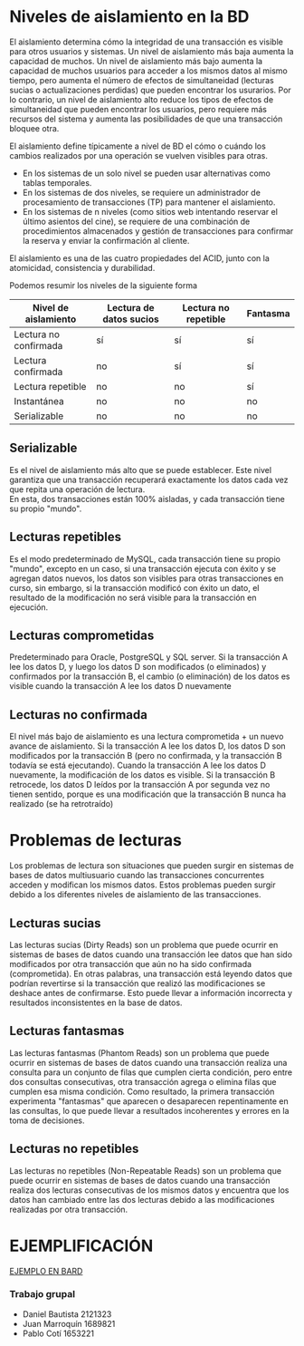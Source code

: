 # Niveles de aislamiento en la BD

El aislamiento determina cómo la integridad de una transacción es visible para otros usuarios y sistemas. Un nivel de aislamiento más baja aumenta la capacidad de muchos. 
Un nivel de aislamiento más bajo aumenta la capacidad de muchos usuarios para acceder a los mismos datos al mismo tiempo, pero aumenta el número de efectos de simultaneidad (lecturas sucias o actualizaciones perdidas) que pueden encontrar los usurarios. Por lo contrario, un nivel de aislamiento alto reduce los tipos de efectos de simultaneidad que pueden encontrar los usuarios, pero requiere más recursos del sistema y aumenta las posibilidades de que una transacción bloquee otra.

El aislamiento define típicamente a nivel de BD el cómo o cuándo los cambios realizados por una operación se vuelven visibles para otras.

- En los sistemas de un solo nivel se pueden usar alternativas como tablas temporales. 
- En los sistemas de dos niveles, se requiere un administrador de procesamiento de transacciones (TP) para mantener el aislamiento. 
- En los sistemas de n niveles (como sitios web intentando reservar el último asientos del cine), se requiere de una combinación de procedimientos almacenados y gestión de transacciones para confirmar la reserva y enviar la confirmación al cliente.

El aislamiento es una de las cuatro propiedades del ACID, junto con la 
atomicidad, consistencia y durabilidad.

Podemos resumir los niveles de la siguiente forma

| Nivel de aislamiento | Lectura de datos sucios | Lectura no repetible | Fantasma |
|-|-|-|-|
| Lectura no confirmada | sí| sí |sí |
| Lectura confirmada | no | sí| sí|
| Lectura repetible | no| no| sí|
| Instantánea | no| no| no|
| Serializable | no | no | no |


## Serializable

Es el nivel de aislamiento más alto que se puede establecer. Este nivel garantiza que una transacción recuperará exactamente los datos cada vez que repita una operación de lectura.  
En esta, dos transacciones están 100% aisladas, y cada transacción tiene su propio "mundo".
## Lecturas repetibles

Es el modo predeterminado de MySQL, cada transacción tiene su propio "mundo", excepto en un caso, si una transacción ejecuta con éxito y se agregan datos nuevos, los datos son visibles para otras transacciones en curso, sin embargo, si la transacción modificó con éxito un dato, el resultado de la modificación no será visible para la transacción en ejecución.

## Lecturas comprometidas

Predeterminado para Oracle, PostgreSQL y SQL server. Si la transacción A lee los datos D, y luego los datos D son modificados (o eliminados) y confirmados por la transacción B, el cambio (o eliminación) de los datos es visible cuando la transacción A lee los datos D nuevamente

## Lecturas no confirmada

El nivel más bajo de aislamiento es una lectura comprometida + un nuevo avance de aislamiento. Si la transacción A lee los datos D, los datos D son modificados por la transacción B (pero no confirmada, y la transacción B todavía se está ejecutando). Cuando la transacción A lee los datos D nuevamente, la modificación de los datos es visible. Si la transacción B retrocede, los datos D leídos por la transacción A por segunda vez no tienen sentido, porque es una modificación que la transacción B nunca ha realizado (se ha retrotraído)

# Problemas de lecturas

Los problemas de lectura son situaciones que pueden surgir en sistemas de bases de datos multiusuario cuando las transacciones concurrentes acceden y modifican los mismos datos. Estos problemas pueden surgir debido a los diferentes niveles de aislamiento de las transacciones. 

## Lecturas sucias 

Las lecturas sucias (Dirty Reads) son un problema que puede ocurrir en sistemas de bases de datos cuando una transacción lee datos que han sido modificados por otra transacción que aún no ha sido confirmada (comprometida). En otras palabras, una transacción está leyendo datos que podrían revertirse si la transacción que realizó las modificaciones se deshace antes de confirmarse. Esto puede llevar a información incorrecta y resultados inconsistentes en la base de datos.

## Lecturas fantasmas

Las lecturas fantasmas (Phantom Reads) son un problema que puede ocurrir en sistemas de bases de datos cuando una transacción realiza una consulta para un conjunto de filas que cumplen cierta condición, pero entre dos consultas consecutivas, otra transacción agrega o elimina filas que cumplen esa misma condición. Como resultado, la primera transacción experimenta "fantasmas" que aparecen o desaparecen repentinamente en las consultas, lo que puede llevar a resultados incoherentes y errores en la toma de decisiones.

## Lecturas no repetibles

Las lecturas no repetibles (Non-Repeatable Reads) son un problema que puede ocurrir en sistemas de bases de datos cuando una transacción realiza dos lecturas consecutivas de los mismos datos y encuentra que los datos han cambiado entre las dos lecturas debido a las modificaciones realizadas por otra transacción.

# EJEMPLIFICACIÓN

[EJEMPLO EN BARD](https://g.co/bard/share/6a2de3c815a2)

### Trabajo grupal 
- Daniel Bautista 2121323
- Juan Marroquín 1689821
- Pablo Cotí 1653221